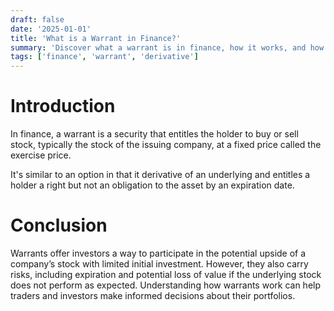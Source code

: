 ```yaml
---
draft: false
date: '2025-01-01'
title: 'What is a Warrant in Finance?'
summary: 'Discover what a warrant is in finance, how it works, and how it compares to options. Learn about exercise price, expiration, and the role warrants play in trading and investing.'
tags: ['finance', 'warrant', 'derivative']
---
```


# Introduction

In finance, a warrant is a security that entitles the holder to buy or sell stock,
typically the stock of the issuing company, at a fixed price called the exercise price.

It's similar to an option in that it derivative of an underlying and entitles a holder
a right but not an obligation to the asset by an expiration date.

# Conclusion

Warrants offer investors a way to participate in the potential upside of a company’s stock with limited initial investment. However, they also carry risks, including expiration and potential loss of value if the underlying stock does not perform as expected. Understanding how warrants work can help traders and investors make informed decisions about their portfolios.
